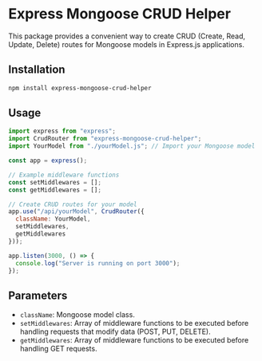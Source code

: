# Express Mongoose CRUD Helper

This package provides a convenient way to create CRUD (Create, Read, Update, Delete) routes for Mongoose models in Express.js applications.

## Installation

```bash
npm install express-mongoose-crud-helper
```

## Usage

```javascript
import express from "express";
import CrudRouter from "express-mongoose-crud-helper";
import YourModel from "./yourModel.js"; // Import your Mongoose model

const app = express();

// Example middleware functions
const setMiddlewares = [];
const getMiddlewares = [];

// Create CRUD routes for your model
app.use("/api/yourModel", CrudRouter({ 
  className: YourModel, 
  setMiddlewares, 
  getMiddlewares 
}));

app.listen(3000, () => {
  console.log("Server is running on port 3000");
});
```

## Parameters

- `className`: Mongoose model class.
- `setMiddlewares`: Array of middleware functions to be executed before handling requests that modify data (POST, PUT, DELETE).
- `getMiddlewares`: Array of middleware functions to be executed before handling GET requests.

